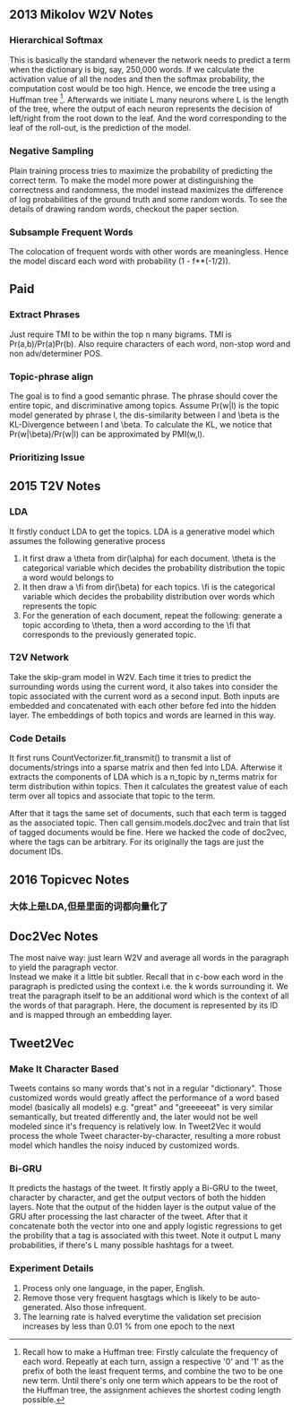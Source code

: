 ## 2013 Mikolov W2V Notes  
### Hierarchical Softmax
This is basically the standard whenever the network needs to predict a term when the dictionary is big, say, 250,000 words. If we calculate the activation value of all the nodes and then the softmax probability, the computation cost would be too high. Hence, we encode the tree using a Huffman tree [^footnote]. Afterwards we initiate L many neurons where L is the length of the tree, where the output of each neuron represents the decision of left/right from the root down to the leaf. And the word corresponding to the leaf of the roll-out, is the prediction of the model.

[^footnote]: Recall how to make a Huffman tree: Firstly calculate the frequency of each word. Repeatly at each turn, assign a respective '0' and '1' as the prefix of both the least frequent terms, and combine the two to be one new term. Until there's only one term which appears to be the root of the Huffman tree, the assignment achieves the shortest coding length possible.

### Negative Sampling
Plain training process tries to maximize the probability of predicting the correct term. To make the model more power at distinguishing the correctness and randomness, the model instead maximizes the difference of log probabilities of the ground truth and some random words. To see the details of drawing random words, checkout the paper section.

### Subsample Frequent Words
The colocation of frequent words with other words are meaningless. Hence the model discard each word with probability (1 - f**(-1/2)).

## Paid
### Extract Phrases
Just require TMI to be within the top n many bigrams. TMI is Pr(a,b)/Pr(a)Pr(b). Also require characters of each word, non-stop word and non adv/determiner POS.

### Topic-phrase align
The goal is to find a good semantic phrase. The phrase should cover the entire topic, and discriminative among topics. Assume Pr(w|l) is the topic model generated by phrase l, the dis-similarity between l and \beta is the KL-Divergence between l and \beta. To calculate the KL, we notice that Pr(w|\beta)/Pr(w|l) can be approximated by PMI(w,l).

### Prioritizing Issue



## 2015 T2V Notes
### LDA
It firstly conduct LDA to get the topics. LDA is a generative model which assumes the following generative process
1. It first draw a \theta from dir(\alpha) for each document. \theta is the categorical variable which decides the probability distribution the topic a word would belongs to
2. It then draw a \fi from dir(\beta) for each topics. \fi is the categorical variable which decides the probability distribution over words which represents the topic
3. For the generation of each document, repeat the following: generate a topic according to \theta, then a word according to the \fi that corresponds to the previously generated topic.

### T2V Network
Take the skip-gram model in W2V. Each time it tries to predict the surrounding words using the current word, it also takes into consider the topic associated with the current word as a second input. Both inputs are embedded and concatenated with each other before fed into the hidden layer. The embeddings of both topics and words are learned in this way.

### Code Details
It first runs CountVectorizer.fit_transmit() to transmit a list of documents/strings into a sparse matrix and then fed into LDA. Afterwise it extracts the components of LDA which is a n_topic by n_terms matrix for term distribution within topics. Then it calculates the greatest value of each term over all topics and associate that topic to the term.

After that it tags the same set of documents, such that each term is tagged as the associated topic. Then call gensim.models.doc2vec and train that list of tagged documents would be fine. Here we hacked the code of doc2vec, where the tags can be arbitrary. For its originally the tags are just the document IDs.

## 2016 Topicvec Notes
### 大体上是LDA,但是里面的词都向量化了

## Doc2Vec Notes
The most naive way: just learn W2V and average all words in the paragraph to yield the paragraph vector.  
Instead we make it a little bit subtler. Recall that in c-bow each word in the paragraph is predicted using the context i.e. the k words surrounding it. We treat the paragraph itself to be an additional word which is the context of all the words of that paragraph. Here, the document is represented by its ID and is mapped through an embedding layer.

## Tweet2Vec
### Make It Character Based
Tweets contains so many words that's not in a regular "dictionary". Those customized words would greatly affect the performance of a word based model (basically all models) e.g. "great" and "greeeeeat" is very similar semantically, but treated differently and, the later would not be well modeled since it's frequency is relatively low. In Tweet2Vec it would process the whole Tweet character-by-character, resulting a more robust model which handles the noisy induced by customized words.

### Bi-GRU
It predicts the hastags of the tweet. It firstly apply a Bi-GRU to the tweet, character by character, and get the output vectors of both the hidden layers. Note that the output of the hidden layer is the output value of the GRU after processing the last character of the tweet. After that it concatenate both the vector into one and apply logistic regressions to get the probility that a tag is associated with this tweet. Note it output L many probabilities, if there's L many possible hashtags for a tweet.

### Experiment Details
1. Process only one language, in the paper, English.
2. Remove those very frequent hasgtags which is likely to be auto-generated. Also those infrequent.
3. The learning rate is halved everytime the validation set precision increases by less than 0.01 % from one epoch to the next

